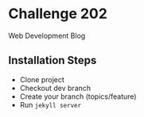 Challenge 202
==============
Web Development Blog


Installation Steps
------

* Clone project
* Checkout dev branch
* Create your branch (topics/feature)
* Run `jekyll server`